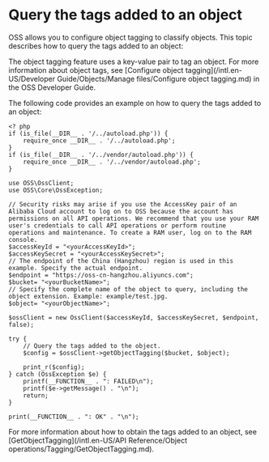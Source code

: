 # Query the tags added to an object

OSS allows you to configure object tagging to classify objects. This topic describes how to query the tags added to an object:

The object tagging feature uses a key-value pair to tag an object. For more information about object tags, see [Configure object tagging](/intl.en-US/Developer Guide/Objects/Manage files/Configure object tagging.md) in the OSS Developer Guide.

The following code provides an example on how to query the tags added to an object:

```
<? php
if (is_file(__DIR__ . '/../autoload.php')) {
    require_once __DIR__ . '/../autoload.php';
}
if (is_file(__DIR__ . '/../vendor/autoload.php')) {
    require_once __DIR__ . '/../vendor/autoload.php';
}

use OSS\OssClient;
use OSS\Core\OssException;

// Security risks may arise if you use the AccessKey pair of an Alibaba Cloud account to log on to OSS because the account has permissions on all API operations. We recommend that you use your RAM user's credentials to call API operations or perform routine operations and maintenance. To create a RAM user, log on to the RAM console.
$accessKeyId = "<yourAccessKeyId>";
$accessKeySecret = "<yourAccessKeySecret>";
// The endpoint of the China (Hangzhou) region is used in this example. Specify the actual endpoint.
$endpoint = "https://oss-cn-hangzhou.aliyuncs.com";
$bucket= "<yourBucketName>";
// Specify the complete name of the object to query, including the object extension. Example: example/test.jpg.
$object= "<yourObjectName>";

$ossClient = new OssClient($accessKeyId, $accessKeySecret, $endpoint, false);

try {
    // Query the tags added to the object.
    $config = $ossClient->getObjectTagging($bucket, $object);

    print_r($config);
} catch (OssException $e) {
    printf(__FUNCTION__ . ": FAILED\n");
    printf($e->getMessage() . "\n");
    return;
}

print(__FUNCTION__ . ": OK" . "\n");
```

For more information about how to obtain the tags added to an object, see [GetObjectTagging](/intl.en-US/API Reference/Object operations/Tagging/GetObjectTagging.md).

